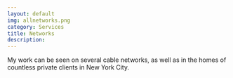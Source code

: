 ```yaml
---
layout: default
img: allnetworks.png
category: Services
title: Networks
description:
---
```


My work can be seen on several cable networks, as well as in the homes of countless private clients in New York City.

    